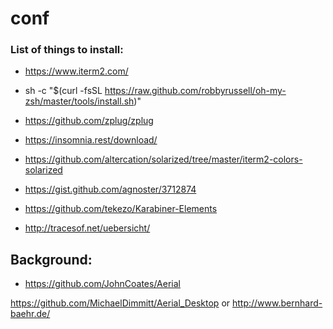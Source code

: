 # conf

### List of things to install:

* https://www.iterm2.com/
* sh -c "$(curl -fsSL https://raw.github.com/robbyrussell/oh-my-zsh/master/tools/install.sh)"
* https://github.com/zplug/zplug
* https://insomnia.rest/download/

* https://github.com/altercation/solarized/tree/master/iterm2-colors-solarized
* https://gist.github.com/agnoster/3712874
* https://github.com/tekezo/Karabiner-Elements
* http://tracesof.net/uebersicht/


## Background:
* https://github.com/JohnCoates/Aerial

https://github.com/MichaelDimmitt/Aerial_Desktop or http://www.bernhard-baehr.de/
